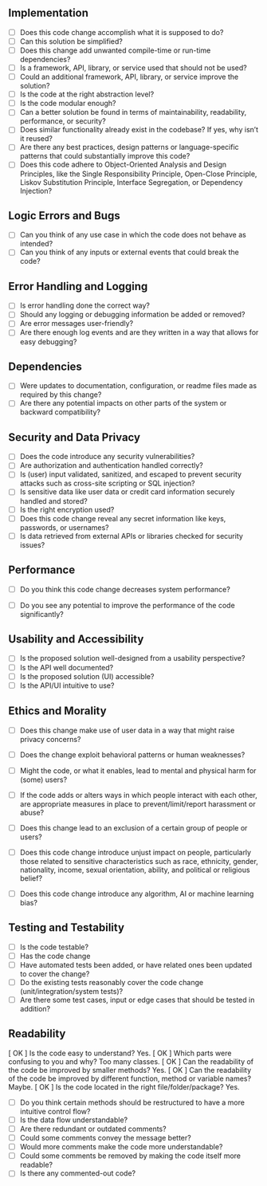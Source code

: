 ## Implementation
- [ ] Does this code change accomplish what it is supposed to do?
- [ ] Can this solution be simplified?
- [ ] Does this change add unwanted compile-time or run-time dependencies?
- [ ] Is a framework, API, library, or service used that should not be used?
- [ ] Could an additional framework, API, library, or service improve the solution?
- [ ] Is the code at the right abstraction level?
- [ ] Is the code modular enough?
- [ ] Can a better solution be found in terms of maintainability, readability, performance, or security?
- [ ] Does similar functionality already exist in the codebase? If yes, why isn’t it reused?
- [ ] Are there any best practices, design patterns or language-specific patterns that could substantially improve this code? 
- [ ] Does this code adhere to Object-Oriented Analysis and Design Principles, like the Single Responsibility Principle, Open-Close Principle, Liskov Substitution Principle, Interface Segregation, or Dependency Injection?

## Logic Errors and Bugs
- [ ] Can you think of any use case in which the
code does not behave as intended?
- [ ] Can you think of any inputs or external events
that could break the code?

## Error Handling and Logging
- [ ] Is error handling done the correct way?
- [ ] Should any logging or debugging information
be added or removed?
- [ ] Are error messages user-friendly?
- [ ] Are there enough log events and are they
written in a way that allows for easy
debugging?

## Dependencies
- [ ] Were updates to documentation, configuration, or readme files made as required by this change?
- [ ] Are there any potential impacts on other parts of the system or backward compatibility?

## Security and Data Privacy
- [ ] Does the code introduce any security vulnerabilities?
- [ ] Are authorization and authentication handled correctly?
- [ ] Is (user) input validated, sanitized, and escaped 
to prevent security attacks such as cross-site 
scripting or SQL injection?
- [ ] Is sensitive data like user data or credit card
information securely handled and stored?
- [ ] Is the right encryption used?
- [ ] Does this code change reveal any secret
information like keys, passwords, or usernames?
- [ ] Is data retrieved from external APIs or libraries
checked for security issues?

## Performance
- [ ] Do you think this code change decreases
system performance?
- [ ] Do you see any potential to improve the
performance of the code significantly?


## Usability and Accessibility
- [ ] Is the proposed solution well-designed from a
usability perspective?
- [ ] Is the API well documented?
- [ ] Is the proposed solution (UI) accessible?
- [ ] Is the API/UI intuitive to use?

## Ethics and Morality
- [ ] Does this change make use of user data in a way that 
might raise privacy concerns?
- [ ] Does the change exploit behavioral patterns or human
weaknesses? 
- [ ] Might the code, or what it enables, lead to mental 
and physical harm for (some) users?
- [ ] If the code adds or alters ways in which people 
interact with each other, are appropriate measures
in place to prevent/limit/report harassment or abuse?
- [ ] Does this change lead to an exclusion of a certain
group of people or users?
- [ ] Does this code change introduce unjust impact on people, 
particularly those related to sensitive characteristics such as
race, ethnicity, gender, nationality, income, sexual orientation, ability, 
and political or religious belief?
- [ ] Does this code change introduce any algorithm, 
AI  or machine learning bias?


## Testing and Testability
- [ ] Is the code testable?
- [ ] Has the code change
- [ ] Have automated tests been added, or have related ones been updated to cover the change?
- [ ] Do the existing tests reasonably cover the code change (unit/integration/system tests)? 
- [ ] Are there some test cases, input or edge cases
that should be tested in addition?

## Readability
[ OK ] Is the code easy to understand? Yes.
[ OK ] Which parts were confusing to you and why? Too many classes.
[ OK ] Can the readability of the code be improved by
smaller methods? Yes.
[ OK ] Can the readability of the code be improved by
different function, method or variable names? Maybe.
[ OK ] Is the code located in the right
file/folder/package? Yes.
- [ ] Do you think certain methods should be
restructured to have a more intuitive control
flow?
- [ ] Is the data flow understandable?
- [ ] Are there redundant or outdated comments?
- [ ] Could some comments convey the message
better?
- [ ] Would more comments make the code more
understandable?
- [ ] Could some comments be removed by making the code itself more readable?
- [ ] Is there any commented-out code?
